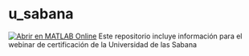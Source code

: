 # u_sabana
[![Abrir en MATLAB Online](https://www.mathworks.com/images/responsive/global/open-in-matlab-online.svg)]( <https://drive.mathworks.com/sharing/fa434f25-c084-4c27-accb-a9e25b2fbc64>)
Este repositorio incluye información para el webinar de certificación de la
Universidad de las Sabana
